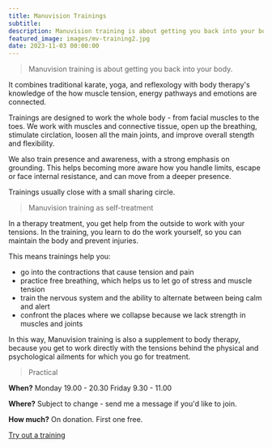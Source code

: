 ```yaml
---
title: Manuvision Trainings
subtitle: 
description: Manuvision training is about getting you back into your body. It combines the best from body therapy, yoga, and karate to help you learn more about your inner self.
featured_image: images/mv-training2.jpg
date: 2023-11-03 00:00:00
---
```


> Manuvision training is about getting you back into your body.

It combines traditional karate, yoga, and reflexology with body therapy's knowledge of the how muscle tension, energy pathways and emotions are connected.

Trainings are designed to work the whole body - from facial muscles to the toes.
We work with muscles and connective tissue, open up the breathing, stimulate circlation, loosen all the main joints, and improve overall stength and flexibility.

We also train presence and awareness, with a strong emphasis on grounding.
This helps becoming more aware how you handle limits, escape or face internal resistance, and can move from a deeper presence.

Trainings usually close with a small sharing circle.

> Manuvision training as self-treatment

In a therapy treatment, you get help from the outside to work with your tensions.
In the training, you learn to do the work yourself, so you can maintain the body and prevent injuries.

This means trainings help you:
* go into the contractions that cause tension and pain
* practice free breathing, which helps us to let go of  stress  and muscle tension
* train the nervous system and the ability to alternate between being calm and alert
* confront the places where we collapse because we lack strength in muscles and joints

In this way, Manuvision training is also a supplement to body therapy, because you get to work directly with the tensions behind the physical and psychological ailments for which you go for treatment.

> Practical

**When?** 
Monday 19.00 - 20.30
Friday 9.30 - 11.00

**Where?**
Subject to change - send me a message if you'd like to join.

**How much?**
On donation.
First one free.

<a href="/contact" class="button button--large">Try out a training</a>